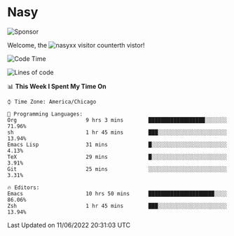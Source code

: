 # Nasy

<!--
<p align="center">
<img height="200" src="https://github-readme-stats.vercel.app/api?username=nasyxx&count_private=true&show_icons=true&theme=dracula&include_all_commits=true"/>
<img height="200" src="https://github-readme-stats.vercel.app/api/top-langs/?username=nasyxx&theme=dracula&hide=html,jupyter+notebook&count_private=true&show_icons=true"/>
</p>

  
----------------
-->

![Sponsor](https://img.shields.io/static/v1.svg?label=Sponsor&message=%E2%9D%A4&logo=GitHub&style=flat&color=pink)
 
Welcome, the ![nasyxx visitor counter](https://count.getloli.com/get/@nasyxx?theme=rule34)th vistor!
 
<!--START_SECTION:waka-->
![Code Time](http://img.shields.io/badge/Code%20Time-2%2C477%20hrs%2052%20mins-blue)

![Lines of code](https://img.shields.io/badge/From%20Hello%20World%20I%27ve%20Written-5%20Million%20lines%20of%20code-blue)

📊 **This Week I Spent My Time On** 

```text
⌚︎ Time Zone: America/Chicago

💬 Programming Languages: 
Org                      9 hrs 3 mins        ██████████████████░░░░░░░   71.96% 
sh                       1 hr 45 mins        ███░░░░░░░░░░░░░░░░░░░░░░   13.94% 
Emacs Lisp               31 mins             █░░░░░░░░░░░░░░░░░░░░░░░░   4.13% 
TeX                      29 mins             █░░░░░░░░░░░░░░░░░░░░░░░░   3.91% 
Git                      25 mins             ░░░░░░░░░░░░░░░░░░░░░░░░░   3.31%

🔥 Editors: 
Emacs                    10 hrs 50 mins      █████████████████████░░░░   86.06% 
Zsh                      1 hr 45 mins        ███░░░░░░░░░░░░░░░░░░░░░░   13.94%

```


 Last Updated on 11/06/2022 20:31:03 UTC
<!--END_SECTION:waka-->

<!-- ![visitors](https://visitor-badge.laobi.icu/badge?page_id=nasyxx.nasyxx) -->
